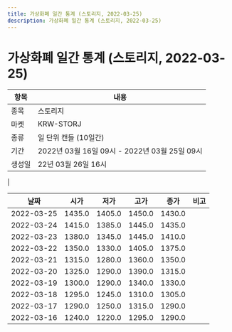 ```yaml
---
title: 가상화폐 일간 통계 (스토리지, 2022-03-25)
description: 가상화폐 일간 통계 (스토리지, 2022-03-25)
---
```


가상화폐 일간 통계 (스토리지, 2022-03-25)
===

|항목|내용|
|--|--|
|종목|스토리지|
|마켓|KRW-STORJ|
|종류|일 단위 캔들 (10일간)|
|기간|2022년 03월 16일 09시 - 2022년 03월 25일 09시|
|생성일|22년 03월 26일 16시|
|

|날짜|시가|저가|고가|종가|비고|
|--|--|--|--|--|--|
|2022-03-25|1435.0|1405.0|1450.0|1430.0|    |
|2022-03-24|1415.0|1385.0|1445.0|1435.0|    |
|2022-03-23|1380.0|1345.0|1445.0|1410.0|    |
|2022-03-22|1350.0|1330.0|1405.0|1375.0|    |
|2022-03-21|1315.0|1280.0|1360.0|1350.0|    |
|2022-03-20|1325.0|1290.0|1390.0|1315.0|    |
|2022-03-19|1300.0|1290.0|1340.0|1330.0|    |
|2022-03-18|1295.0|1245.0|1310.0|1305.0|    |
|2022-03-17|1290.0|1250.0|1315.0|1290.0|    |
|2022-03-16|1240.0|1220.0|1295.0|1290.0|    |
